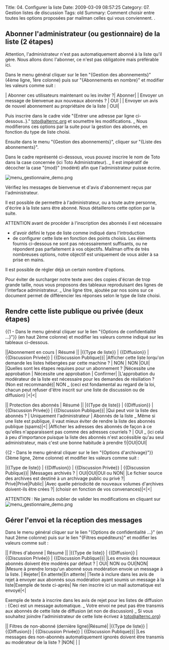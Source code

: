 Title: 04. Configurer la liste 
Date: 2009-03-09 08:57:25
Category: 07. Gestion listes de discussion
Tags: old
Summary: Comment choisir entre toutes les options proposées par mailman celles qui vous conviennent. . 

## Abonner l'administrateur (ou gestionnaire) de la liste (2 étapes)

Attention, l'administrateur n'est pas automatiquement abonné à la liste qu'il gère. Nous allons donc l'abonner, ce n'est pas obligatoire mais préférable ici.

Dans le menu général cliquer sur le lien "{Gestion des abonnements}" (4ème ligne, 1ère colonne) puis sur "{Abonnements en nombre}" et modifier les valeurs comme suit :

| Abonner ces utilisateurs maintenant ou les inviter ?| Abonner|
| Envoyer un message de bienvenue aux nouveaux abonnés ? | OUI |
| Envoyer un avis de nouvel abonnement au propriétaire de la liste | OUI|

Puis inscrire dans le cadre  vide "{Entrer une adresse par ligne ci-dessous..}."
toto@alternc.org et soumettre les modifications.
_ Nous modifierons ces options par la suite pour la gestion des abonnés, en fonction du type de liste choisi.

Ensuite dans le menu "{Gestion des abonnements}", cliquer sur "{Liste des abonnements}".

Dans le cadre représenté ci-dessous, vous pouvez inscrire le nom de Toto dans la case concernée (ici Toto Administrateur).
_ Il est impératif de décocher la case "{mod}" (modéré) afin que l'administrateur puisse écrire.

<img src="/img/menu_gestionnaire_demo.png" title="to complete" alt="menu_gestionnaire_demo.png" />

Vérifiez les messages de bienvenue et d'avis d'abonnement reçus par l'administrateur.

Il est possible de permettre à l'administrateur, ou a toute autre personne, d'écrire à la liste sans être abonné. Nous détaillerons cette option par la suite.

ATTENTION avant de procéder à l'inscription des abonnés il est nécessaire

  -  d'avoir défini le type de liste comme indiqué dans l'introduction
  -  de configurer cette liste en fonction des points choisis. Les éléments fournis ci-dessous ne sont pas nécessairement suffisants, ou ne répondent pas parfaitement à vos objectifs. Mailman offre de très nombreuses options, notre objectif est uniquement de vous aider à sa prise en mains.

Il est possible de régler déjà un certain nombre d'options. 

Pour éviter de surcharger notre texte avec des copies d'écran de trop grande taille, nous vous proposons des tableaux reproduisant des lignes de l'interface administrateur. 
_ Une ligne titre, ajoutée par nos soins sur ce document permet de différencier les réponses selon le type de liste choisi.

## Rendre cette liste publique ou privée (deux étapes)

{{1 - Dans le menu général cliquer sur le lien "{Options de confidentialité ...}"}} (en haut 2ème colonne) et modifier les valeurs comme indiqué sur les tableaux ci-dessous.

||Abonnement en cours | Résumé ||
|{{Type de liste}} |	{{Diffusion}} |	{{Discussion Privée}} | {{Discussion Publique}}|
|Afficher cette liste lorqu'on demande les listes hébergées par cette machine ? | NON | NON |OUI|
|Quelles sont les étapes requises pour un abonnement ? |Nécessite une approbation | Nécessite une approbation | Confirmer|
|L'approbation du modérateur de la liste est nécessaire pour les demandes de résiliation ? (Non est recommandé)| NON
_ (ceci est fondamental au regard de la loi, chacun peut refuser d'être inscrit sur une liste de discussion ou de diffusion) |<|<|


|| Protection des abonnés | Résumé ||
|{{Type de liste}} |	{{Diffusion}} |	{{Discussion Privée}} | {{Discussion Publique}}|
|Qui peut voir la liste des abonnés ? | Uniquement l'administrateur | Abonnés de la liste
_ Même si une liste est publique, il vaut mieux éviter de rendre la liste des abonnés publique (spams)|<|
|Afficher les adresses des abonnés de façon à ce qu'elles n'apparaissent pas comme des adresses courriels ? | OUI
_ (ici cela à peu d'importance puisque la liste des abonnés n'est accéssible qu'au seul administrateur, mais c'est une bonne habitude à prendre !)|OUI|OUI|

{{2 - Dans le menu général cliquer sur le lien "{Options d'archivage}"}} (3ème ligne, 2ème colonne) et modifier les valeurs comme suit :

|{{Type de liste}} |	{{Diffusion}} |	{{Discussion Privée}} | {{Discussion Publique}}|
|Messages archivés ? | OUI|OUI|OUI ou NON|
|Le fichier source des archives est destiné à un archivage public ou privé ?| Privé|Privé|Public|
|Avec quelle périodicité de nouveaux volumes d'archives doivent-ils être crées ?| (choisir en fonction de vos convenances)|<|<|

ATTENTION : Ne jamais oublier de valider les modifications en cliquant  sur 
<img src="/img/menu_gestionnaire_demo.png" title="to complete" alt="menu_gestionnaire_demo.png" />

## Gérer l'envoi et la réception des messages

Dans le menu général cliquer sur le lien "{Options de confidentialité ...}" (en haut 2ème colonne) puis sur le lien "{Filtres expéditeurs}" et modifier les valeurs comme suit :

|| Filtres d'abonné | Résumé ||
|{{Type de liste}} |	{{Diffusion}} |	{{Discussion Privée}} | {{Discussion Publique}}|
|Les envois des nouveaux abonnés doivent être modérés par défaut ? | OUI| NON ou OUI|NON|
|Mesure à prendre lorsqu'un abonné sous modération envoie un message à la liste. | Rejeter| En attente|En attente|
|Texte à inclure dans les avis de rejet à envoyer aux abonnés sous modération ayant soumis un message à la liste|Exemple de texte ci-après| Ne rien inscrire ici un mail automatique est envoyé|<|

Exemple de texte à inscrire dans les avis de rejet pour les listes de diffusion :
<quote>{Ceci est un message automatique.
_ Votre envoi ne peut pas être transmis aux abonnés de cette liste de diffusion (et non de discussion)
_ Si vous souhaitez joindre l'administrateur de cette liste écrivez à toto@alternc.org}</quote>

|| Filtres de non-abonné (dernière ligne)|Résumé|
|{{Type de liste}} |	{{Diffusion}} |	{{Discussion Privée}} | {{Discussion Publique}}|
|Les messages des non-abonnés automatiquement ignorés doivent être transmis au modérateur de la liste ? |NON| | |


